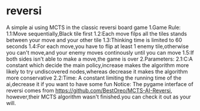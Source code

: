# reversi
A simple ai using MCTS in the classic reversi board game
1.Game Rule:
  1.1:Move sequentially,Black tile first
  1.2:Each move filps all the tiles stands between your move and your other tile
  1.3:Thinking time is limited to 60 seconds
  1.4:For each move,you have to flip at least 1 enemy tile,otherwise you can't move,and your enemy moves continously until you can move
  1.5:If both sides isn't able to make a move,the game is over
2.Parameters:
  2.1:C:A constant which decide the main policy,increase makes the algorithm more likely to try undiscovered nodes,whereas decrease it makes the algorithm more conservative
  2.2:Time: A constant limiting the running time of the ai,decrease it if you want to have some fun
Notice:
  The pygame interface of reversi comes from https://github.com/BestOreo/MCTS-AI-Reversi, however,their MCTS algorithm wasn't finished.you can check it out as your will.
